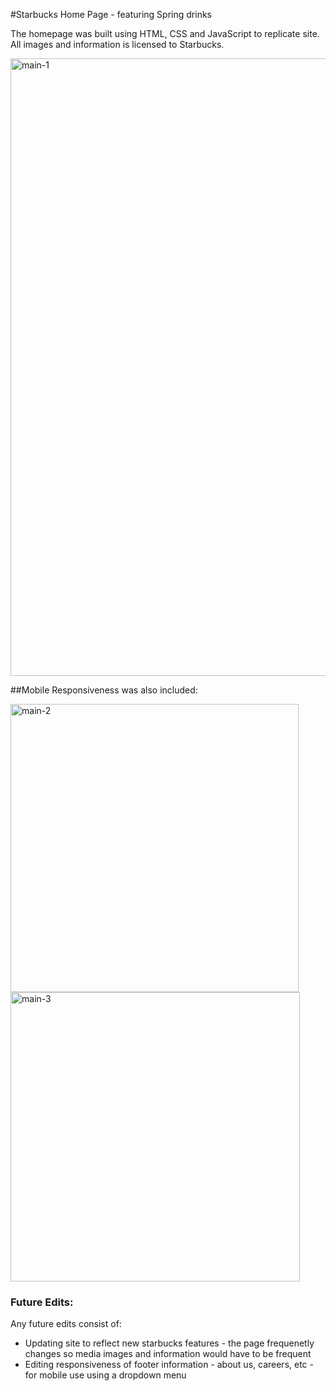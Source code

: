 #Starbucks Home Page - featuring Spring drinks

The homepage was built using HTML, CSS and JavaScript to replicate site. All images and information is licensed to Starbucks. 

<img width="988" alt="main-1" src="https://github.com/rivkj/Starbucks-landing-page/assets/104873021/5a6fc79b-9a21-4e14-9923-f6eabdb303da">

##Mobile Responsiveness was also included:

<img width="461" alt="main-2" src="https://github.com/rivkj/Starbucks-landing-page/assets/104873021/116d3816-7b3e-4d59-97af-8c27c2b2c450">
<img width="463" alt="main-3" src="https://github.com/rivkj/Starbucks-landing-page/assets/104873021/509083d8-15d4-4796-b42c-4b627a26871e">

### Future Edits:
Any future edits consist of:
- Updating site to reflect new starbucks features - the page frequenetly changes so media images and information would have to be frequent
- Editing responsiveness of footer information - about us, careers, etc - for mobile use using a dropdown menu
